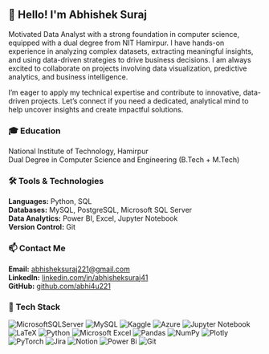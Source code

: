 ## 👋 Hello! I'm Abhishek Suraj


Motivated Data Analyst with a strong foundation in computer science, equipped with a dual degree from NIT Hamirpur. I have hands-on experience in analyzing complex datasets, extracting meaningful insights, and using data-driven strategies to drive business decisions. I am always excited to collaborate on projects involving data visualization, predictive analytics, and business intelligence.

I’m eager to apply my technical expertise and contribute to innovative, data-driven projects. Let’s connect if you need a dedicated, analytical mind to help uncover insights and create impactful solutions.


### 🎓 Education  
National Institute of Technology, Hamirpur  
Dual Degree in Computer Science and Engineering (B.Tech + M.Tech)


### 🛠️ Tools & Technologies  
**Languages:** Python, SQL  
**Databases:** MySQL, PostgreSQL, Microsoft SQL Server  
**Data Analytics:** Power BI, Excel, Jupyter Notebook  
**Version Control:** Git  

### 📫 Contact Me  
**Email:** abhisheksuraj221@gmail.com    
**LinkedIn:** [linkedin.com/in/abhisheksuraj41](https://www.linkedin.com/in/abhisheksuraj41)   
**GitHub:** [github.com/abhi4u221](https://www.github.com/abhi4u221)    



### 🚀 Tech Stack

![MicrosoftSQLServer](https://img.shields.io/badge/Microsoft%20SQL%20Server-CC2927?style=for-the-badge&logo=microsoft%20sql%20server&logoColor=white)
![MySQL](https://img.shields.io/badge/mysql-4479A1.svg?style=for-the-badge&logo=mysql&logoColor=white)
![Kaggle](https://img.shields.io/badge/Kaggle-035a7d?style=for-the-badge&logo=kaggle&logoColor=white)
![Azure](https://img.shields.io/badge/azure-%230072C6.svg?style=for-the-badge&logo=microsoftazure&logoColor=white)
![Jupyter Notebook](https://img.shields.io/badge/jupyter-%23FA0F00.svg?style=for-the-badge&logo=jupyter&logoColor=white)
![LaTeX](https://img.shields.io/badge/latex-%23008080.svg?style=for-the-badge&logo=latex&logoColor=white)
![Python](https://img.shields.io/badge/python-3670A0?style=for-the-badge&logo=python&logoColor=ffdd54)
![Microsoft Excel](https://img.shields.io/badge/Microsoft_Excel-217346?style=for-the-badge&logo=microsoft-excel&logoColor=white)
![Pandas](https://img.shields.io/badge/pandas-%23150458.svg?style=for-the-badge&logo=pandas&logoColor=white)
![NumPy](https://img.shields.io/badge/numpy-%23013243.svg?style=for-the-badge&logo=numpy&logoColor=white)
![Plotly](https://img.shields.io/badge/Plotly-%233F4F75.svg?style=for-the-badge&logo=plotly&logoColor=white)
![PyTorch](https://img.shields.io/badge/PyTorch-%23EE4C2C.svg?style=for-the-badge&logo=PyTorch&logoColor=white)
![Jira](https://img.shields.io/badge/jira-%230A0FFF.svg?style=for-the-badge&logo=jira&logoColor=white)
![Notion](https://img.shields.io/badge/Notion-%23000000.svg?style=for-the-badge&logo=notion&logoColor=white)
![Power Bi](https://img.shields.io/badge/power_bi-F2C811?style=for-the-badge&logo=powerbi&logoColor=black)
![Git](https://img.shields.io/badge/git-%23F05033.svg?style=for-the-badge&logo=git&logoColor=white)

